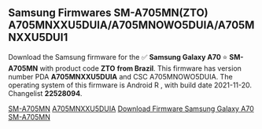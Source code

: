 <h2>Samsung Firmwares SM-A705MN(ZTO) A705MNXXU5DUIA/A705MNOWO5DUIA/A705MNXXU5DUI1</h2>
Download the Samsung firmware for the ✅ <strong>Samsung Galaxy A70 </strong> ⭐ <strong>SM-A705MN</strong> with product code <strong>ZTO</strong> <strong> from Brazil</strong>. This firmware has version number PDA <strong>A705MNXXU5DUIA</strong> and CSC A705MNOWO5DUIA. The operating system of this firmware is Android R , with build date 2021-11-20. Changelist <strong>22528094</strong>.


[SM-A705MN](https://samfirm.shop/samsung/model/SM-A705MN)
[A705MNXXU5DUIA](https://samfirm.shop/samsung/pda/A705MNXXU5DUIA)
[Download Firmware Samsung Galaxy A70 SM-A705MN](https://samfirm.shop/samsung/firmware/475795)
